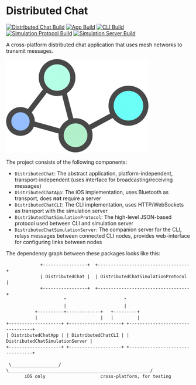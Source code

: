 # Distributed Chat

[![Distributed Chat Build](https://github.com/fwcd/distributed-chat/workflows/Distributed%20Chat/badge.svg)](https://github.com/fwcd/distributed-chat/actions?query=workflow%3A"Distributed+Chat")
[![App Build](https://github.com/fwcd/distributed-chat/workflows/App/badge.svg)](https://github.com/fwcd/distributed-chat/actions?query=workflow%3AApp)
[![CLI Build](https://github.com/fwcd/distributed-chat/workflows/CLI/badge.svg)](https://github.com/fwcd/distributed-chat/actions?query=workflow%3ACLI)
[![Simulation Protocol Build](https://github.com/fwcd/distributed-chat/workflows/Simulation%20Protocol/badge.svg)](https://github.com/fwcd/distributed-chat/actions?query=workflow%3A"Simulation+Protocol")
[![Simulation Server Build](https://github.com/fwcd/distributed-chat/workflows/Simulation%20Server/badge.svg)](https://github.com/fwcd/distributed-chat/actions?query=workflow%3A"Simulation+Server")

A cross-platform distributed chat application that uses mesh networks to transmit messages.

![Logo](logo.svg)

The project consists of the following components:

* `DistributedChat`: The abstract application, platform-independent, transport-independent (uses interface for broadcasting/receiving messages)
* `DistributedChatApp`: The iOS implementation, uses Bluetooth as transport, does **not** require a server
* `DistributedChatCLI`: The CLI implementation, uses HTTP/WebSockets as transport with the simulation server
* `DistributedChatSimulationProtocol`: The high-level JSON-based protocol used between CLI and simulation server
* `DistributedChatSimulationServer`: The companion server for the CLI, relays messages between connected CLI nodes, provides web-interface for configuring links between nodes

The dependency graph between these packages looks like this:

```
             +-----------------+  +-----------------------------------+
             | DistributedChat |  | DistributedChatSimulationProtocol |
             +-----------------+  +-----------------------------------+
                      ^                      ^
                      |                      |
           +----------+-------------+   +---------+
           |                        |   |         |
+--------------------+ +--------------------+ +---------------------------------+
| DistributedChatApp | | DistributedChatCLI | | DistributedChatSimulationServer |
+--------------------+ +--------------------+ +---------------------------------+

 \__________________/   \______________________________________________________/
       iOS only                     cross-platform, for testing
```
